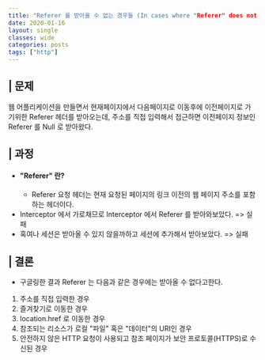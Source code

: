 ```yaml
---
title: "Referer 를 받아올 수 없는 경우들 (In cases where "Referer" does not work.)"
date: 2020-01-16
layout: single
classes: wide
categories: posts
tags: ["http"]
---
```


## | 문제
웹 어플리케이션을 만들면서 현재페이지에서 다음페이지로 이동후에 이전페이지로 가기위한 Referer 헤더를 받아오는데, 주소를 직접 입력해서 접근하면 이전페이지 정보인 Referer 를 Null 로 받아왔다.

## | 과정
- #### "Referer" 란?
  - Referer 요청 헤더는 현재 요청된 페이지의 링크 이전의 웹 페이지 주소를 포함하는 헤더이다.
- Interceptor 에서 가로채므로 Interceptor 에서 Referer 를 받아와보았다. => 실패
- 혹여나 세션은 받아올 수 있지 않을까하고 세션에 추가해서 받아보았다. => 실패

## | 결론
- 구글링한 결과 Referer 는 다음과 같은 경우에는 받아올 수 없다고한다.
1. 주소를 직접 입력한 경우
2. 즐겨찾기로 이동한 경우
3. location.href 로 이동한 경우
4. 참조되는 리소스가 로컬 "파일" 혹은 "데이터"의 URI인 경우
5. 안전하지 않은 HTTP 요청이 사용되고 참조 페이지가 보안 프로토콜(HTTPS)로 수신된 경우